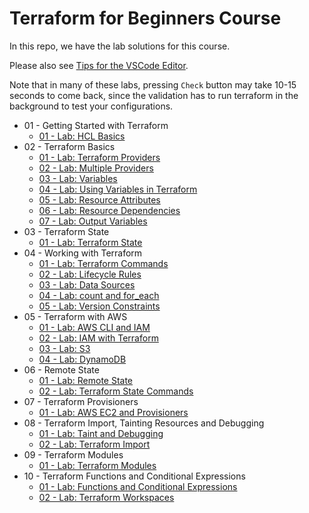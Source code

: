 # Terraform for Beginners Course

In this repo, we have the lab solutions for this course.

Please also see [Tips for the VSCode Editor](https://github.com/kodekloudhub/community-faq/blob/main/docs/vscode-tips.md).

Note that in many of these labs, pressing `Check` button may take 10-15 seconds to come back, since the validation has to run terraform in the background to test your configurations.

* 01 - Getting Started with Terraform
    * [01 - Lab: HCL Basics](./docs/01-getting-started-with-terraform/01-hcl-basics.md)
* 02 - Terraform Basics
    * [01 - Lab: Terraform Providers](./docs/02-terraform-basics/01-terraform-providers.md)
    * [02 - Lab: Multiple Providers](./docs/02-terraform-basics/02-multiple-providers.md)
    * [03 - Lab: Variables](./docs/02-terraform-basics/03-variables.md)
    * [04 - Lab: Using Variables in Terraform](./docs/02-terraform-basics/04-using-variables-in-terraform.md)
    * [05 - Lab: Resource Attributes](./docs/02-terraform-basics/05-resource-attributes.md)
    * [06 - Lab: Resource Dependencies](./docs/02-terraform-basics/06-resource-dependencies.md)
    * [07 - Lab: Output Variables](./docs/02-terraform-basics/07-output-variables.md)
* 03 - Terraform State
    * [01 - Lab: Terraform State](./docs/03-terraform-state/01-terraform-state.md)
* 04 - Working with Terraform
    * [01 - Lab: Terraform Commands](./docs/04-working-with-terraform/01-terraform-commands.md)
    * [02 - Lab: Lifecycle Rules](./docs/04-working-with-terraform/02-lifecycle-rules.md)
    * [03 - Lab: Data Sources](./docs/04-working-with-terraform/03-datasources.md)
    * [04 - Lab: count and for_each](./docs/04-working-with-terraform/04-count-and-for-each.md)
    * [05 - Lab: Version Constraints](./docs/04-working-with-terraform/05-version-contraints.md)
* 05 - Terraform with AWS
    * [01 - Lab: AWS CLI and IAM](./docs/05-terraform-with-aws/01-aws-cli-and-iam.md)
    * [02 - Lab: IAM with Terraform](./docs/05-terraform-with-aws/02-iam-with-terraform.md)
    * [03 - Lab: S3](./docs/05-terraform-with-aws/03-s3.md)
    * [04 - Lab: DynamoDB](./docs/05-terraform-with-aws/04-dynamodb.md)
* 06 - Remote State
    * [01 - Lab: Remote State](./docs/06-remote-state/01-remote-state.md)
    * [02 - Lab: Terraform State Commands](./docs/06-remote-state/02-terraform-state-commands.md)
* 07 - Terraform Provisioners
    * [01 - Lab: AWS EC2 and Provisioners](./docs/07-terraform-provisioners/01-aws-ec2-and-provisioners.md)
* 08 - Terraform Import, Tainting Resources and Debugging
    * [01 - Lab: Taint and Debugging](./docs/08-terraform-import-tainting-debugging/01-taint-and-debugging.md)
    * [02 - Lab: Terraform Import](./docs/08-terraform-import-tainting-debugging/02-terraform-import.md)
* 09 - Terraform Modules
    * [01 - Lab: Terraform Modules](./docs/09-terraform-modules/01-terraform-modules.md)
* 10 - Terraform Functions and Conditional Expressions
    * [01 - Lab: Functions and Conditional Expressions](./docs/10-terraform-functions-and-conditional-expressions/01-functions-and-conditional-expressions.md)
    * [02 - Lab: Terraform Workspaces](./docs/10-terraform-functions-and-conditional-expressions/02-terraform-workspaces.md)
